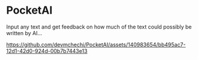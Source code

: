 # PocketAI
Input any text and get feedback on how much of the text could possibly be written by AI...


https://github.com/devmchechi/PocketAI/assets/140983654/bb495ac7-12d1-42d0-924d-00b7b7443e13

